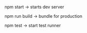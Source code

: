 npm start -> starts dev server

npm run build -> bundle for production

npm test -> start test runner